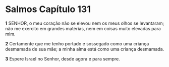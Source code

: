# Salmos Capítulo 131

**1** 	SENHOR, o meu coração não se elevou nem os meus olhos se levantaram; não me exercito em grandes matérias, nem em coisas muito elevadas para mim.

**2** 	Certamente que me tenho portado e sossegado como uma criança desmamada de sua mãe; a minha alma está como uma criança desmamada.

**3** 	Espere Israel no Senhor, desde agora e para sempre.


